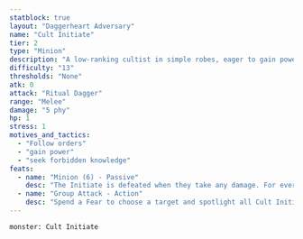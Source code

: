```yaml
---
statblock: true
layout: "Daggerheart Adversary"
name: "Cult Initiate"
tier: 2
type: "Minion"
description: "A low-ranking cultist in simple robes, eager to gain power."
difficulty: "13"
thresholds: "None"
atk: 0
attack: "Ritual Dagger"
range: "Melee"
damage: "5 phy"
hp: 1
stress: 1
motives_and_tactics:
  - "Follow orders"
  - "gain power"
  - "seek forbidden knowledge"
feats:
  - name: "Minion (6) - Passive"
    desc: "The Initiate is defeated when they take any damage. For every 6 damage a PC deals to the Initiate, defeat an additional Minion within range the attack would succeed against."
  - name: "Group Attack - Action"
    desc: "Spend a Fear to choose a target and spotlight all Cult Initiates within Close range of them. Those Minions move into Melee range of the target and make one shared attack roll. On a success, they deal 5 physical damage each. Combine this damage."
---
```


```statblock
monster: Cult Initiate
```